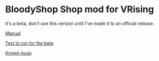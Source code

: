 ﻿# BloodyShop Shop mod for VRising

It's a beta, don't use this version until I've made it to an official release.

[Manual](https://github.com/oscarpedrero/BloodyShop/wiki/Manual)

[Test to run for the beta](https://github.com/oscarpedrero/BloodyShop/wiki/Tests-to-run)

[Known bugs](https://github.com/oscarpedrero/BloodyShop/wiki/Known-bugs)